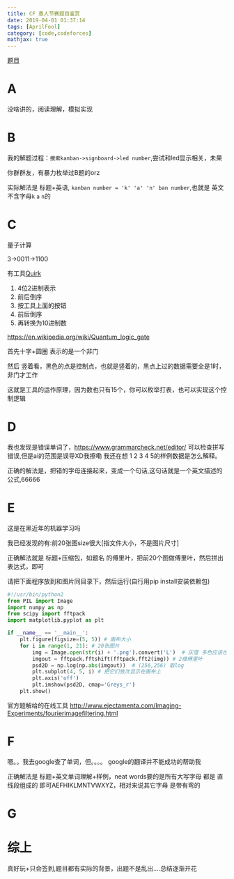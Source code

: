 ```yaml
---
title: CF 愚人节赛题目鉴赏
date: 2019-04-01 01:37:14
tags: [AprilFool]
category: [code,codeforces]
mathjax: true
---
```


[题目](https://codeforces.com/contest/1145/problems)

# A

没啥讲的，阅读理解，模拟实现

# B

我的解题过程：`搜索kanban->signboard->led number`,尝试和led显示相关，未果

你群群友，有暴力枚举过B题的orz

实际解法是 标题+英语, `kanban number = 'k' 'a' 'n' ban number`,也就是 英文不含字母`k` `a` `n`的

# C

量子计算

3->0011->1100

有工具[Quirk](https://algassert.com/quirk)

1) 4位2进制表示
2) 前后倒序
3) 按工具上面的按钮
4) 前后倒序
5) 再转换为10进制数

https://en.wikipedia.org/wiki/Quantum_logic_gate

首先十字+圆圈 表示的是一个非门

然后 竖着看，黑色的点是控制点，也就是竖着的，黑点上过的数据需要全是1时，非门才工作

这就是工具的运作原理，因为数也只有15个，你可以枚举打表，也可以实现这个控制逻辑

# D

我也发现是错误单词了，https://www.grammarcheck.net/editor/ 可以检查拼写错误,但是ai的范围是误导XD我擦嘞 我还在想 1 2 3 4 5的样例数据是怎么解释。

正确的解法是，把错的字母连接起来，变成一个句话,这句话就是一个英文描述的公式,66666

# E

这是在黑近年的机器学习吗

我已经发现的有:前20张图size很大[指文件大小，不是图片尺寸]

正确解法就是 标题+压缩包，如题名 的傅里叶，把前20个图做傅里叶，然后拼出表达式，即可

请把下面程序放到和图片同目录下，然后运行(自行用pip install安装依赖包)

```python
#!/usr/bin/python2
from PIL import Image
import numpy as np
from scipy import fftpack
import matplotlib.pyplot as plt

if __name__ == '__main__':
    plt.figure(figsize=(5, 5)) # 画布大小
    for i in range(1, 21): # 20张图片
        img = Image.open(str(i) + '.png').convert('L')  # 灰度 多色应该也可以，但是还要加更多处理
        imgout = fftpack.fftshift(fftpack.fft2(img)) # 2维傅里叶
        psd2D = np.log(np.abs(imgout))  # (256,256) 取log
        plt.subplot(4, 5, i) # 把它们依次显示在画布上
        plt.axis('off')
        plt.imshow(psd2D, cmap='Greys_r')
    plt.show()
```

官方题解给的在线工具 http://www.ejectamenta.com/Imaging-Experiments/fourierimagefiltering.html

# F

嗯。。我去google查了单词，但。。。。 google的翻译并不能成功的帮助我

正确解法是 标题+英文单词理解+样例，neat words要的是所有大写字母 都是 直线段组成的 即可AEFHIKLMNTVWXYZ，相对来说其它字母 是带有弯的

# G

# 综上

真好玩+只会签到,题目都有实际的背景，出题不是乱出....总结逐渐开花
